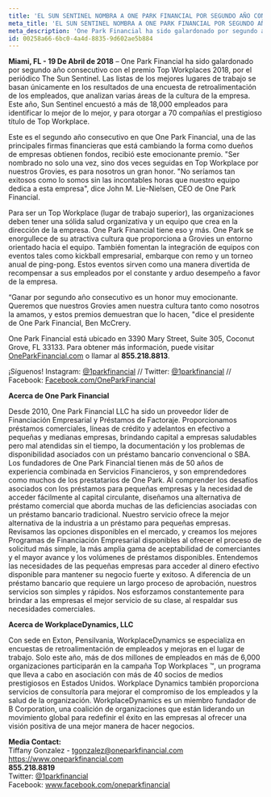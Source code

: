 ```yaml
---
title: 'EL SUN SENTINEL NOMBRA A ONE PARK FINANCIAL POR SEGUNDO AÑO CONSECUTIVO,  GANADOR DEL PREMIO TOP WORK PLACES  DEL SUR DE FLORIDA 2018'
meta_title: 'EL SUN SENTINEL NOMBRA A ONE PARK FINANCIAL POR SEGUNDO AÑO CONSECUTIVO,  GANADOR DEL PREMIO TOP WORK PLACES  DEL SUR DE FLORIDA 2018'
meta_description: 'One Park Financial ha sido galardonado por segundo año consecutivo con el premio Top Workplaces 2018, por el periódico The Sun Sentinel.'
id: 00258a66-6bc0-4a4d-8835-9d602ae5b884
---
```

<article class="content">
    <p><strong>Miami, FL - 19 De Abril de 2018</strong> – One Park Financial ha sido galardonado por segundo año consecutivo con el premio Top Workplaces 2018, por el periódico The Sun Sentinel. Las listas de los mejores lugares de trabajo se basan únicamente en los resultados de una encuesta de retroalimentación de los empleados, que analizan varias áreas de la cultura de la empresa. Este año, Sun Sentinel encuestó a más de 18,000 empleados para identificar lo mejor de lo mejor, y para otorgar a 70 compañías el prestigioso título de Top Workplace.</p>

<p>Este es el segundo año consecutivo en que One Park Financial, una de las principales firmas financieras que está cambiando la forma como dueños de empresas obtienen fondos, recibió este emocionante premio. "Ser nombrado no solo una vez, sino dos veces seguidas en Top Workplace por nuestros Grovies, es para nosotros un gran honor. "No seríamos tan exitosos como lo somos sin las incontables horas que nuestro equipo dedica a esta empresa", dice John M. Lie-Nielsen, CEO de One Park Financial. </p>

<p>Para ser un Top Workplace (lugar de trabajo superior), las organizaciones deben tener una sólida salud organizativa y un equipo que crea en la dirección de la empresa. One Park Financial tiene eso y más. One Park se enorgullece de su atractiva cultura que proporciona a Grovies un entorno orientado hacia el equipo. También fomentan la integración de equipos con eventos tales como kickball empresarial, embarque con remo y un torneo anual de ping-pong. Estos eventos sirven como una manera divertida de recompensar a sus empleados por el constante y arduo desempeño a favor de la empresa. </p>

<p>“Ganar por segundo año consecutivo es un honor muy emocionante. Queremos que nuestros Grovies amen nuestra cultura tanto como nosotros la amamos, y estos premios demuestran que lo hacen, "dice el presidente de One Park Financial, Ben McCrery.</p>

<p>One Park Financial está ubicado en 3390 Mary Street, Suite 305, Coconut Grove, FL 33133. Para obtener más información, puede visitar <a href="https://www.oneparkfinancial.com/">OneParkFinancial.com</a> o llamar al <strong>855.218.8813</strong>.</p>

<p>¡Síguenos! Instagram: <a href="https://www.instagram.com/1parkfinancial/">@1parkfinancial</a> // Twitter: <a href="https://twitter.com/1parkfinancial">@1parkfinancial</a> // Facebook: <a href="https://www.facebook.com/oneparkfinancial">Facebook.com/OneParkFinancial</a></p>

<strong>Acerca de One Park Financial</strong>
<br>
<p>Desde 2010, One Park Financial LLC ha sido un proveedor líder de Financiación Empresarial y Préstamos de Factoraje. Proporcionamos préstamos comerciales, líneas de crédito y adelantos en efectivo a pequeñas y medianas empresas, brindando capital a empresas saludables pero mal atendidas sin el tiempo, la documentación y los problemas de disponibilidad asociados con un préstamo bancario convencional o SBA. Los fundadores de One Park Financial tienen más de 50 años de experiencia combinada en Servicios Financieros, y son emprendedores como muchos de los prestatarios de One Park. Al comprender los desafíos asociados con los préstamos para pequeñas empresas y la necesidad de acceder fácilmente al capital circulante, diseñamos una alternativa de préstamo comercial que aborda muchas de las deficiencias asociadas con un préstamo bancario tradicional. Nuestro servicio ofrece la mejor alternativa de la industria a un préstamo para pequeñas empresas. Revisamos las opciones disponibles en el mercado, y creamos los mejores Programas de Financiación Empresarial disponibles al ofrecer el proceso de solicitud más simple, la más amplia gama de aceptabilidad de comerciantes y el mayor avance y los volúmenes de préstamos disponibles. Entendemos las necesidades de las pequeñas empresas para acceder al dinero efectivo disponible para mantener su negocio fuerte y exitoso. A diferencia de un préstamo bancario que requiere un largo proceso de aprobación, nuestros servicios son simples y rápidos. Nos esforzamos constantemente para brindar a las empresas el mejor servicio de su clase, al respaldar sus necesidades comerciales. </p>

<strong>Acerca de WorkplaceDynamics, LLC</strong>
<br>
<p>Con sede en Exton, Pensilvania, WorkplaceDynamics se especializa en encuestas de retroalimentación de empleados y mejoras en el lugar de trabajo. Solo este año, más de dos millones de empleados en más de 6,000 organizaciones participarán en la campaña Top Workplaces ™, un programa que lleva a cabo en asociación con más de 40 socios de medios prestigiosos en Estados Unidos. Workplace Dynamics también proporciona servicios de consultoría para mejorar el compromiso de los empleados y la salud de la organización. WorkplaceDynamics es un miembro fundador de B Corporation, una coalición de organizaciones que están liderando un movimiento global para redefinir el éxito en las empresas al ofrecer una visión positiva de una mejor manera de hacer negocios.</p>
</article>

**Media Contact:** 
<br/>
Tiffany Gonzalez - tgonzalez@oneparkfinancial.com
<br/>
<a href="https://www.oneparkfinancial.com/">https://www.oneparkfinancial.com</a>
<br/>
**855.218.8819**
<br/>
Twitter: <a href="https://twitter.com/1parkfinancial">@1parkfinancial</a> 
<br/>
Facebook: <a href="https://www.facebook.com/oneparkfinancial">www.facebook.com/oneparkfinancial</a>